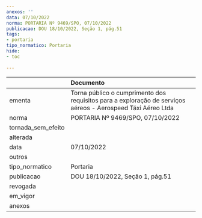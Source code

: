 ```yaml
---
anexos: ''
data: 07/10/2022
norma: PORTARIA Nº 9469/SPO, 07/10/2022
publicacao: DOU 18/10/2022, Seção 1, pág.51
tags:
- portaria
tipo_normatico: Portaria
hide: 
- toc 
 
---
```


|                    | Documento                                                                                                   |
|:-------------------|:------------------------------------------------------------------------------------------------------------|
| ementa             | Torna público o cumprimento dos requisitos para a exploração de serviços aéreos - Aerospeed Táxi Aéreo Ltda |
| norma              | PORTARIA Nº 9469/SPO, 07/10/2022                                                                            |
| tornada_sem_efeito |                                                                                                             |
| alterada           |                                                                                                             |
| data               | 07/10/2022                                                                                                  |
| outros             |                                                                                                             |
| tipo_normatico     | Portaria                                                                                                    |
| publicacao         | DOU 18/10/2022, Seção 1, pág.51                                                                             |
| revogada           |                                                                                                             |
| em_vigor           |                                                                                                             |
| anexos             |                                                                                                             |